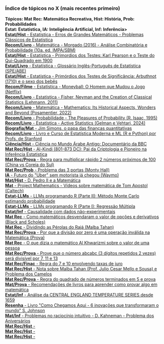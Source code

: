 ### Índice de tópicos no X (mais recentes primeiro) </br>
<b>Tópicos: Mat Rec: Matemática Recreativa, Hist: História, Prob: Probabilidades</b> </br>
<b>Estat: Estatística, IA: Inteligência Artificial, Inf: Inferência></b></br>
<a href="https://x.com/bluemaster100/status/1946926046642610543"><b>Estat/Hist</b> - Estatística - Erros de Grandes Matemáticos - Problemas Clássicos de Estatística</a></br>
<a href="https://x.com/bluemaster100/status/1945249899068391840"><b>Recom/Livro</b> - Matemática - Morgado (2016) - Análise Combinatória e Probabilidade (10a. ed, IMPA/SBM)</a></br>
<a href="https://x.com/bluemaster100/status/1943803143998804415"><b>Estat/Hist</b> - Estatística - Primordios dos Testes: Karl Pearson e o Teste do Qui-Quadrado em 1900</a></br>
<a href="https://x.com/bluemaster100/status/1940796840196161555"><b>Estat/Livro</b> - Estatística - Glossário Inglês-Português de Estatística (SPE/ABE)</a></br>
<a href="https://x.com/bluemaster100/status/1939882392078192949"><b>Estat/Hist</b> - Estatística - Primórdios dos Testes de Significância: Arbuthnot (1710) e o sexo dos bebês</a></br>
<a href="https://x.com/bluemaster100/status/1939074461426229608"><b>Recom/Filme</b> - Estatística - Moneyball: O Homem que Mudou o Jogo (Netflix)</a></br>
<a href="https://x.com/bluemaster100/status/1938644146006167942"><b>Recom/Livro</b> - Estatística - Fisher, Neyman and the Creation of Classical Statistics (Lehmann, 2011)</a></br>
<a href="https://x.com/bluemaster100/status/1934257459520245857"><b>Recom/Livro</b> - Matemática - Mathematics: Its Historical Aspects, Wonders and Beyond (Posamentier, 2022)</a></br>
<a href="https://x.com/bluemaster100/status/1931704430958690462"><b>Recom/Livro</b> - Probabilidade - The Pleasures of Probability (R. Isaac, 1995)</br>
<a href="https://x.com/bluemaster100/status/1929564699781194194"><b>Recom/Livro</b> - Estatística - Active Statistics (Gelman e Vehtari, 2024)</br>
<a href="https://x.com/bluemaster100/status/1893787862514200787"><b>Biografia/Mat</b> - Jim Simons, o papa das finanças quantitativas</a></br>
<a href="https://x.com/bluemaster100/status/1890335213613363565"><b>Recom/Livro</b> - Livro e Curso de Estatística Moderna e ML (R e Python) por Profs. de Stanford</a></br>
<a href="https://x.com/bluemaster100/status/1883526112204194162"><b>Ciência/Hist</b> - Ciência no Mundo Árabe Antigo: Documentário da BBC</a></br>
<a href="https://x.com/bluemaster100/status/1881007428264767940"><b>Mat Rec/Hist</b> - Al-Kindi (801-873 DC): Pai da Criptologia e Pioneiro na Inferência Estatistica</a></br>
<a href="https://x.com/bluemaster100/status/1877852471747334452"><b>Mat Rec/Prova</b> - Regra para multiplicar rápido 2 números próximos de 100 (China vs Coreia do Sul)</a></br>
<a href="https://x.com/bluemaster100/status/1875943157910642801"><b>Mat Rec/Prob</b> - Problema das 3 portas (Monty Hall)</a></br>
<a href="https://x.com/bluemaster100/status/1875722936738304318"><b>IA</b> - Futuro do "Uber" sem motorista já chegou (Waymo)</a></br>
<a href="https://x.com/bluemaster100/status/1873402866724958535"><b>Mat/Hist</b> - D. Pedro II e a Matemática</a></br>
<a href="https://x.com/bluemaster100/status/1867947417284284632"><b>Mat</b> - Project Mathematics - Vídeos sobre matemática de Tom Apostol (Caltech)</a></br>
<a href="https://x.com/bluemaster100/status/1867606151149351388"><b>Estat-LLMs</b> - LLMs programando R (Parte II): Método Monte Carlo estimando probabilidade</a></br>
<a href="https://x.com/bluemaster100/status/1863017593356832802"><b>Estat-LLMs</b> - LLMs programando R (Parte I): Regressão Múltipla</a></br>
<a href="https://x.com/bluemaster100/status/1861805840052719859"><b>Estat/Inf</b> - Causalidade com dados não-experimentais</a></br>
<a href="https://x.com/bluemaster100/status/1861759642759573872"><b>Mat Rec</b> - Como matemáticos desvendaram o valor de opções e derivativos (Black and Scholes)</a></br>
<a href="https://x.com/bluemaster100/status/1853812273929674894"><b>Mat Rec</b> - Dividindo as Pérolas do Rajá (Malba Tahan)</a></br>
<a href="https://x.com/bluemaster100/status/1852372743896826305"><b>Mat Rec/Prova</b> - Por que a divisão por zero é uma operação inválida na Matemática (Prova)</a></br>
<a href="https://x.com/bluemaster100/status/1850532641763725409"><b>Mat Rec</b> - O que dizia o matemático Al Khwarizmi sobre o valor de uma pessoa</a></br>
<a href="https://x.com/bluemaster100/status/1850174378824073542"><b>Mat Rec/Prova</b> - Prove que o número abcabc (3 dígitos repetidos 2 vezes) será divisível por 7, 11 e 13</a></br>
<a href="https://x.com/bluemaster100/status/1849912272388489363"><b>Mat Rec/Finac</b> - Regra do 7 e 10 envolvendo taxas de juro</a></br>
<a href="https://x.com/bluemaster100/status/1848512447805886640"><b>Mat Rec/Hist</b> - Nota sobre Malba Tahan (Prof. Julio Cesar Mello e Sousa) e Problema dos Camelos</a></br>
<a href="https://x.com/bluemaster100/status/1845625961620062594"><b>Mat Rec/Prova</b> - Regra do quadrado de números terminados em 5 e prova</a></br>
<a href="https://x.com/bluemaster100/status/1810811183487762577"><b>Mat/Prova</b> - Recomendações de livros para aprender como provar algo em matemática</a></br>
<a href="https://x.com/bluemaster100/status/1803814435909210200"><b>Estat/Inf</b> - Análise da CENTRAL ENGLAND TEMPERATURE SERIES desde 1659 </a></br>
<a href="https://x.com/bluemaster100/status/1798414530453578209"><b>Resenha</b> - Livro "Como Chegamos Aqui - 6 inovações que transformaram o mundo" S. Johnson</a></br>
<a href="https://x.com/bluemaster100/status/1790381543128449413"><b>Mat/Inf</b> - Problemas no raciocínio intuitivo - D. Kahneman - Problema dos Aniversários</a></br>
<a href=""><b>Mat Rec/Hist</b> - </a></br>
<a href=""><b>Mat Rec/Hist</b> - </a></br>
<a href=""><b>Mat Rec/Hist</b> - </a></br>
